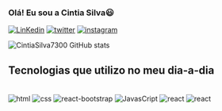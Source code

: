  ### Olá! Eu sou a Cintia Silva😃

[![LinKedin](https://img.shields.io/badge/LinkedIn-0077B5?style=for-the-badge&logo=linkedin&logoColor=white)](https://www.linkedin.com/in/cintia-silva-762022120/)
[![twitter](https://img.shields.io/badge/Twitter-1DA1F2?style=for-the-badge&logo=twitter&logoColor=white)](https://twitter.com/cintiasilva7300)
[![instagram](https://img.shields.io/badge/Instagram-E4405F?style=for-the-badge&logo=instagram&logoColor=white)](https://www.instagram.com/cintia_infocus/)

![CintiaSilva7300 GitHub stats](https://github-readme-stats.vercel.app/api?username=CintiaSilva7300&show_icons=true&theme=radical)

## Tecnologias que utilizo no meu dia-a-dia

<div style="display:inline_block"></br>
  <img align="center" alt="html" src="https://img.shields.io/badge/HTML5-E34F26?style=for-the-badge&logo=html5&logoColor=white"></img>
  <img align="center" alt="css" src="https://img.shields.io/badge/CSS3-1572B6?style=for-the-badge&logo=css3&logoColor=white"></img>
  <img align="center" alt="react-bootstrap" src="https://img.shields.io/badge/Bootstrap-563D7C?style=for-the-badge&logo=bootstrap&logoColor=white"></img>
  <img align="center" alt="JavasCript" src="https://img.shields.io/badge/JavaScript-323330?style=for-the-badge&logo=javascript&logoColor=F7DF1E"></img>
  <img align="center" alt="react" src="https://img.shields.io/badge/React-20232A?style=for-the-badge&logo=react&logoColor=61DAFB"></img>
 <img align="center" alt="react" src="https://user-images.githubusercontent.com/25181517/117201156-9a724800-adec-11eb-9a9d-3cd0f67da4bc.png"></img>
<!--    <img align="center" alt="node" src="https://img.shields.io/badge/Node.js-43853D?style=for-the-badge&logo=node.js&logoColor=white"></img> -->
</div>
